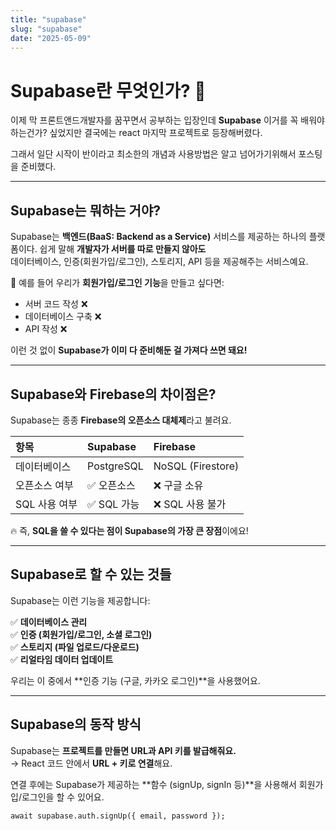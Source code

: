 ```yaml
---
title: "supabase"
slug: "supabase"
date: "2025-05-09"
---
```


# Supabase란 무엇인가? 🤔

이제 막 프론트앤드개발자를 꿈꾸면서 공부하는 입장인데
**Supabase** 이거를 꼭 배워야하는건가? 싶었지만
결국에는 react 마지막 프로젝트로 등장해버렸다.

그래서 일단 시작이 반이라고 최소한의 개념과 사용방법은 알고 넘어가기위해서
포스팅을 준비했다.

---

## Supabase는 뭐하는 거야?

Supabase는 **백엔드(BaaS: Backend as a Service)** 서비스를 제공하는 하나의 플랫폼이다.
쉽게 말해 **개발자가 서버를 따로 만들지 않아도**  
데이터베이스, 인증(회원가입/로그인), 스토리지, API 등을 제공해주는 서비스예요.

📝 예를 들어 우리가 **회원가입/로그인 기능**을 만들고 싶다면:

- 서버 코드 작성 ❌
- 데이터베이스 구축 ❌
- API 작성 ❌

이런 것 없이 **Supabase가 이미 다 준비해둔 걸 가져다 쓰면 돼요!**

---

## Supabase와 Firebase의 차이점은?

Supabase는 종종 **Firebase의 오픈소스 대체제**라고 불려요.

| 항목          | Supabase    | Firebase          |
| :------------ | :---------- | :---------------- |
| 데이터베이스  | PostgreSQL  | NoSQL (Firestore) |
| 오픈소스 여부 | ✅ 오픈소스 | ❌ 구글 소유      |
| SQL 사용 여부 | ✅ SQL 가능 | ❌ SQL 사용 불가  |

🔥 즉, **SQL을 쓸 수 있다는 점이 Supabase의 가장 큰 장점**이에요!

---

## Supabase로 할 수 있는 것들

Supabase는 이런 기능을 제공합니다:

✅ **데이터베이스 관리**  
✅ **인증 (회원가입/로그인, 소셜 로그인)**  
✅ **스토리지 (파일 업로드/다운로드)**  
✅ **리얼타임 데이터 업데이트**

우리는 이 중에서 **인증 기능 (구글, 카카오 로그인)**을 사용했어요.

---

## Supabase의 동작 방식

Supabase는 **프로젝트를 만들면 URL과 API 키를 발급해줘요.**  
→ React 코드 안에서 **URL + 키로 연결**해요.

연결 후에는 Supabase가 제공하는 **함수 (signUp, signIn 등)**을 사용해서 회원가입/로그인을 할 수 있어요.

```tsx
await supabase.auth.signUp({ email, password });
```
